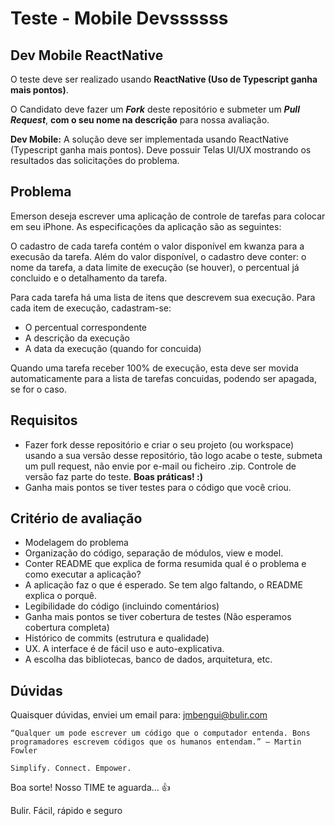 # Teste - Mobile Devssssss

## Dev Mobile ReactNative

O teste deve ser realizado usando **ReactNative (Uso de Typescript ganha mais pontos)**.


O Candidato deve fazer um ***Fork*** deste repositório e submeter um ***Pull Request***, **com o seu nome na descrição** para nossa avaliação.

**Dev Mobile:** A solução deve ser implementada usando ReactNative (Typescript ganha mais pontos). Deve possuir Telas UI/UX mostrando os resultados das solicitações do problema.

## Problema

Emerson deseja escrever uma aplicação de controle de tarefas para colocar em seu iPhone. As especificações da aplicação são as seguintes:

O cadastro de cada tarefa contém o valor disponível em kwanza para a execusão da tarefa. Além do valor disponível, o cadastro deve conter: o nome da tarefa, a data limite de execução (se houver), o percentual já concluido e o detalhamento da tarefa.

Para cada tarefa há uma lista de itens que descrevem sua execução. Para cada item de execução, cadastram-se:
* O percentual correspondente
* A descrição da execução
* A data da execução (quando for concuida)

Quando uma tarefa receber 100% de execução, esta deve ser movida automaticamente para a lista de tarefas concuidas, podendo ser apagada, se for o caso.


## Requisitos
- Fazer fork desse repositório e criar o seu projeto (ou workspace) usando a sua versão desse repositório, tão logo acabe o teste, submeta um pull request, não envie por e-mail ou ficheiro .zip. Controle de versão faz parte do teste. **Boas práticas! :)**
- Ganha mais pontos se tiver testes para o código que você criou.


## Critério de avaliação
- Modelagem do problema
- Organização do código, separação de módulos, view e model.
- Conter README que explica de forma resumida qual é o problema e como executar a aplicação?
- A aplicação faz o que é esperado. Se tem algo faltando, o README explica o porquê.
- Legibilidade do código (incluindo comentários)
- Ganha mais pontos se tiver cobertura de testes (Não esperamos cobertura completa)
- Histórico de commits (estrutura e qualidade)
- UX. A interface é de fácil uso e auto-explicativa. 
- A escolha das bibliotecas, banco de dados, arquitetura, etc.


## Dúvidas
Quaisquer dúvidas, enviei um email para: jmbengui@bulir.com

```
“Qualquer um pode escrever um código que o computador entenda. Bons programadores escrevem códigos que os humanos entendam.” – Martin Fowler

Simplify. Connect. Empower.
```

Boa sorte! Nosso TIME te aguarda... 👍

Bulir. Fácil, rápido e seguro
